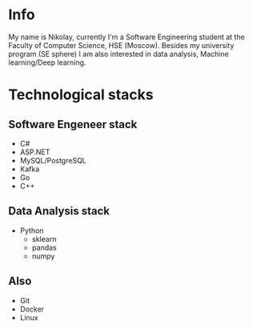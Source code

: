 # Info
My name is Nikolay, currently I'm a Software Engineering student at the Faculty of Computer Science, HSE (Moscow). Besides my university program (SE sphere) I am also interested in data analysis, Machine learning/Deep learning.

# Technological stacks
## Software Engeneer stack
- C#
- ASP.NET
- MySQL/PostgreSQL
- Kafka
- Go
- C++
## Data Analysis stack
- Python
  - sklearn
  - pandas
  - numpy
## Also
- Git
- Docker
- Linux
